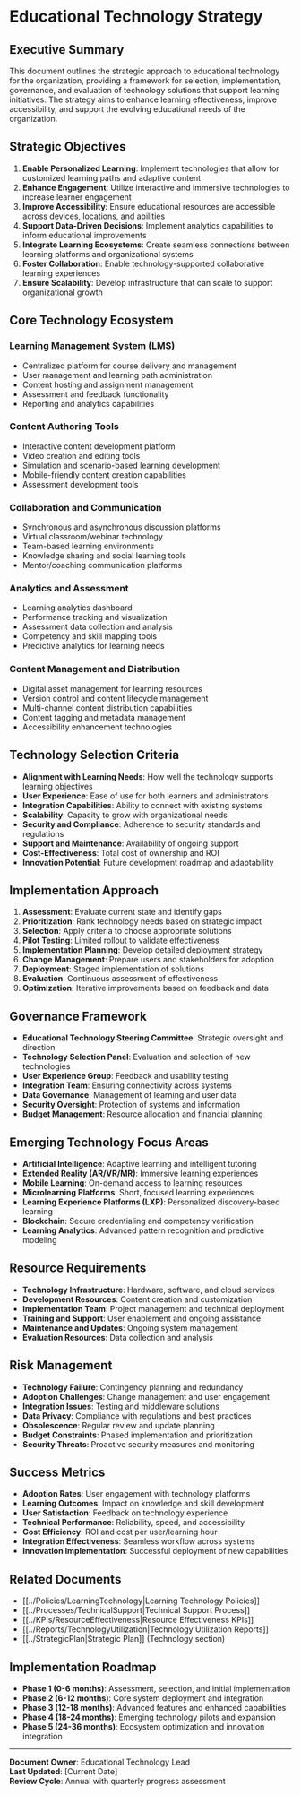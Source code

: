 # Educational Technology Strategy

## Executive Summary
This document outlines the strategic approach to educational technology for the organization, providing a framework for selection, implementation, governance, and evaluation of technology solutions that support learning initiatives. The strategy aims to enhance learning effectiveness, improve accessibility, and support the evolving educational needs of the organization.

## Strategic Objectives
1. **Enable Personalized Learning**: Implement technologies that allow for customized learning paths and adaptive content
2. **Enhance Engagement**: Utilize interactive and immersive technologies to increase learner engagement
3. **Improve Accessibility**: Ensure educational resources are accessible across devices, locations, and abilities
4. **Support Data-Driven Decisions**: Implement analytics capabilities to inform educational improvements
5. **Integrate Learning Ecosystems**: Create seamless connections between learning platforms and organizational systems
6. **Foster Collaboration**: Enable technology-supported collaborative learning experiences
7. **Ensure Scalability**: Develop infrastructure that can scale to support organizational growth

## Core Technology Ecosystem

### Learning Management System (LMS)
- Centralized platform for course delivery and management
- User management and learning path administration
- Content hosting and assignment management
- Assessment and feedback functionality
- Reporting and analytics capabilities

### Content Authoring Tools
- Interactive content development platform
- Video creation and editing tools
- Simulation and scenario-based learning development
- Mobile-friendly content creation capabilities
- Assessment development tools

### Collaboration and Communication
- Synchronous and asynchronous discussion platforms
- Virtual classroom/webinar technology
- Team-based learning environments
- Knowledge sharing and social learning tools
- Mentor/coaching communication platforms

### Analytics and Assessment
- Learning analytics dashboard
- Performance tracking and visualization
- Assessment data collection and analysis
- Competency and skill mapping tools
- Predictive analytics for learning needs

### Content Management and Distribution
- Digital asset management for learning resources
- Version control and content lifecycle management
- Multi-channel content distribution capabilities
- Content tagging and metadata management
- Accessibility enhancement technologies

## Technology Selection Criteria
- **Alignment with Learning Needs**: How well the technology supports learning objectives
- **User Experience**: Ease of use for both learners and administrators
- **Integration Capabilities**: Ability to connect with existing systems
- **Scalability**: Capacity to grow with organizational needs
- **Security and Compliance**: Adherence to security standards and regulations
- **Support and Maintenance**: Availability of ongoing support
- **Cost-Effectiveness**: Total cost of ownership and ROI
- **Innovation Potential**: Future development roadmap and adaptability

## Implementation Approach
1. **Assessment**: Evaluate current state and identify gaps
2. **Prioritization**: Rank technology needs based on strategic impact
3. **Selection**: Apply criteria to choose appropriate solutions
4. **Pilot Testing**: Limited rollout to validate effectiveness
5. **Implementation Planning**: Develop detailed deployment strategy
6. **Change Management**: Prepare users and stakeholders for adoption
7. **Deployment**: Staged implementation of solutions
8. **Evaluation**: Continuous assessment of effectiveness
9. **Optimization**: Iterative improvements based on feedback and data

## Governance Framework
- **Educational Technology Steering Committee**: Strategic oversight and direction
- **Technology Selection Panel**: Evaluation and selection of new technologies
- **User Experience Group**: Feedback and usability testing
- **Integration Team**: Ensuring connectivity across systems
- **Data Governance**: Management of learning and user data
- **Security Oversight**: Protection of systems and information
- **Budget Management**: Resource allocation and financial planning

## Emerging Technology Focus Areas
- **Artificial Intelligence**: Adaptive learning and intelligent tutoring
- **Extended Reality (AR/VR/MR)**: Immersive learning experiences
- **Mobile Learning**: On-demand access to learning resources
- **Microlearning Platforms**: Short, focused learning experiences
- **Learning Experience Platforms (LXP)**: Personalized discovery-based learning
- **Blockchain**: Secure credentialing and competency verification
- **Learning Analytics**: Advanced pattern recognition and predictive modeling

## Resource Requirements
- **Technology Infrastructure**: Hardware, software, and cloud services
- **Development Resources**: Content creation and customization
- **Implementation Team**: Project management and technical deployment
- **Training and Support**: User enablement and ongoing assistance
- **Maintenance and Updates**: Ongoing system management
- **Evaluation Resources**: Data collection and analysis

## Risk Management
- **Technology Failure**: Contingency planning and redundancy
- **Adoption Challenges**: Change management and user engagement
- **Integration Issues**: Testing and middleware solutions
- **Data Privacy**: Compliance with regulations and best practices
- **Obsolescence**: Regular review and update planning
- **Budget Constraints**: Phased implementation and prioritization
- **Security Threats**: Proactive security measures and monitoring

## Success Metrics
- **Adoption Rates**: User engagement with technology platforms
- **Learning Outcomes**: Impact on knowledge and skill development
- **User Satisfaction**: Feedback on technology experience
- **Technical Performance**: Reliability, speed, and accessibility
- **Cost Efficiency**: ROI and cost per user/learning hour
- **Integration Effectiveness**: Seamless workflow across systems
- **Innovation Implementation**: Successful deployment of new capabilities

## Related Documents
- [[../Policies/LearningTechnology|Learning Technology Policies]]
- [[../Processes/TechnicalSupport|Technical Support Process]]
- [[../KPIs/ResourceEffectiveness|Resource Effectiveness KPIs]]
- [[../Reports/TechnologyUtilization|Technology Utilization Reports]]
- [[../StrategicPlan|Strategic Plan]] (Technology section)

## Implementation Roadmap
- **Phase 1 (0-6 months)**: Assessment, selection, and initial implementation
- **Phase 2 (6-12 months)**: Core system deployment and integration
- **Phase 3 (12-18 months)**: Advanced features and enhanced capabilities
- **Phase 4 (18-24 months)**: Emerging technology pilots and expansion
- **Phase 5 (24-36 months)**: Ecosystem optimization and innovation integration

---

**Document Owner**: Educational Technology Lead  
**Last Updated**: [Current Date]  
**Review Cycle**: Annual with quarterly progress assessment 